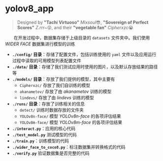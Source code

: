 # yolov8_app

> Designed by **"Tachi Virtuoso"** *Mixsoul*😎, **"Sovereign of Perfect Scores"** *Z.rrr~*😝, and their **"vegetable fan"** *Cipherxzc*😭

&emsp;&emsp;在开发过程中，数据集存储于上级目录的 `datasets` 文件夹中。我们使用 *WIDER FACE* 数据集进行模型的训练
- **`./config/` 目录**：存储了配置文件，包括训练使用的 `yaml` 文件以及应用运行过程中读取的可用模型列表配置文件
- **`./data/` 目录**：存储了我们测试应用时使用的图片，以及默认存放结果的路径等
- **`./models/` 目录**：存放了我们提供的模型，其中主要有
    - `Cipherxzc/` 存放了我们自训练的模型
    - `akanametov/` 存放了由 *akanametov* 训练的模型
    - `lindevs/` 存放了由 *lindevs* 训练的模型
- **`./runs/` 目录**：存放了训练相关的信息
    - `detect/` 训练时数据存放的文件夹
    - `YOLOv8n-face/` 模型 *YOLOv8n-face* 的各项评估结果
    - `YOLOv8m-face/` 模型 *YOLOv8m-face* 的各项评估结果
- **`./interact.py`**：应用的核心代码
- **`./test_model.py`** 测试模型的代码
- **`./train.py`**：训练模型的代码
- **`./wider_face_to_coco8.py`**：标注数据集并转换格式的代码
- **`./verify.py`** 验证数据集是否完整的代码
